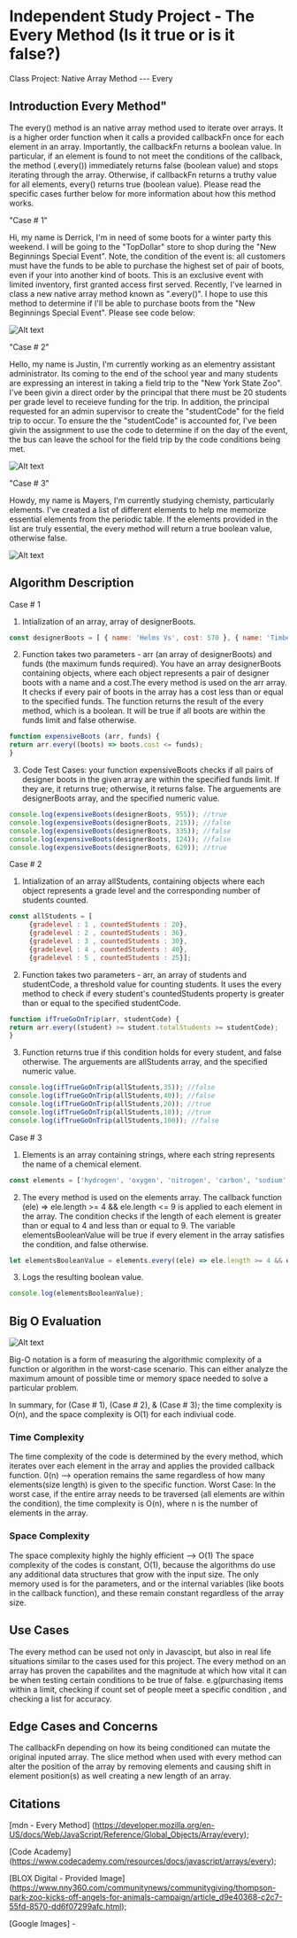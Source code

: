 # Independent Study Project - The Every Method (Is it true or is it false?)
Class Project: Native Array Method ---  Every 

## Introduction Every Method"

The every() method is an native array method used to iterate over arrays. It is a higher order function when it calls a provided callbackFn once for each element in an array. Importantly, the callbackFn returns a boolean value. In particular,  if an element is found to not meet the conditions of the callback, the  method (.every()) immediately returns false (boolean value) and stops iterating through the array. Otherwise, if callbackFn returns a truthy value for all elements, every() returns true (boolean value). Please read the specific cases further below for more information about how this method works. 



"Case # 1" 

Hi, my name is Derrick, I'm in need of some boots for a winter party this weekend. I will be going to the "TopDollar" store to shop during the "New Beginnings Special Event". Note, the condition of the event is: all customers must have the funds to be able to purchase the highest set of pair of boots, even if your into another kind of boots. This is an exclusive event with limited inventory, first granted access first served. 
Recently, I've learned in class a new native array method known as ".every()". I hope to use this method to determine if I'll  be able to purchase boots from the "New Beginnings Special Event". Please see code below:

![Alt text](./image-5.png)


"Case # 2"

Hello, my name is Justin, I'm currently working as an elementry assistant administrator. Its coming to the end of the school year and many students are expressing an interest in taking a field trip to the "New York State Zoo". I've been givin a direct order by the principal that there must be 20 students per grade level to receieve funding for the trip. In addition, the principal requested for an admin supervisor to create the "studentCode" for the field trip to occur. To ensure the the "studentCode" is accounted for, I've been givin the assignment to use the code to determine if on the day of the event, the bus can leave the school for the field trip by the code conditions being met.    

![Alt text](./image-7.png)

"Case # 3"

Howdy, my name is Mayers, I'm currently studying chemisty, particularly elements. I've created a list of different elements to help me memorize essential elements from the periodic table. If the elements provided in the list are truly essential, the every method will return a true boolean value, otherwise false.


 ![Alt text](./image-1.png)


## Algorithm Description
 
 Case # 1 

1.  Intialization of an array, array of designerBoots. 
```js
const designerBoots = [ { name: 'Helms Vs', cost: 570 }, { name: 'Timberlands Stompers', cost: 230 }, { name: 'Red Wings Mark Qs', cost: 345 }, { name: 'Grenson Dodgers', cost: 635 } ];
```
2.  Function takes two parameters - arr (an array of designerBoots) and funds (the maximum funds required). You have an array designerBoots containing objects, where each object represents a pair of designer boots with a name and a cost.The every method is used on the arr array. It checks if every pair of boots in the array has a cost less than or equal to the specified funds. The function returns the result of the every method, which is a boolean. It will be true if all boots are within the funds limit and false otherwise.
```js
function expensiveBoots (arr, funds) { 
return arr.every((boots) => boots.cost <= funds);  
}
```
3.  Code Test Cases: your function expensiveBoots checks if all pairs of designer boots in the given array are within the specified funds limit. If they are, it returns true; otherwise, it returns false. The arguements are designerBoots array, and the specified numeric value.  
```js
console.log(expensiveBoots(designerBoots, 955)); //true
console.log(expensiveBoots(designerBoots, 215)); //false 
console.log(expensiveBoots(designerBoots, 335)); //false
console.log(expensiveBoots(designerBoots, 124)); //false
console.log(expensiveBoots(designerBoots, 629)); //true 
```
Case # 2

1.  Intialization of an array allStudents, containing objects where each object represents a grade level and the corresponding number of students counted.
```js
const allStudents = [ 
     {gradelevel : 1 , countedStudents : 20}, 
     {gradelevel : 2 , countedStudents : 36}, 
     {gradelevel : 3 , countedStudents : 30},
     {gradelevel : 4 , countedStudents : 40},
     {gradelevel : 5 , countedStudents : 25}];
 ```
2.  Function takes two parameters - arr, an array of students and studentCode, a threshold value for counting students. It uses the every method to check if every student's countedStudents property is greater than or equal to the specified studentCode. 
```js
function ifTrueGoOnTrip(arr, studentCode) { 
return arr.every((student) >= student.totalStudents >= studentCode);  
}
```
 3.  Function returns true if this condition holds for every student, and false otherwise. The arguements are allStudents array, and the specified numeric value.  
```js
console.log(ifTrueGoOnTrip(allStudents,35)); //false 
console.log(ifTrueGoOnTrip(allStudents,40)); //false 
console.log(ifTrueGoOnTrip(allStudents,20)); //true 
console.log(ifTrueGoOnTrip(allStudents,10)); //true
console.log(ifTrueGoOnTrip(allStudents,100)); //false
```
Case # 3
1. Elements is an array containing strings, where each string represents the name of a chemical element.
```js
const elements = ['hydrogen', 'oxygen', 'nitrogen', 'carbon', 'sodium', 'calcium', 'potassium', 'chloride', 'iron'];
```
2. The every method is used on the elements array. The callback function (ele) => ele.length >= 4 && ele.length <= 9 is applied to each element in the array. The condition checks if the length of each element is greater than or equal to 4 and less than or equal to 9. The variable elementsBooleanValue will be true if every element in the array satisfies the condition, and false otherwise. 
```js
let elementsBooleanValue = elements.every((ele) => ele.length >= 4 && ele.length <= 9); 
```
3. Logs the resulting boolean value.
```js
console.log(elementsBooleanValue); 
```

## Big O Evaluation
![Alt text](./image.png) 
  

Big-O notation is a form of measuring the algorithmic complexity of a function or algorithm in the worst-case scenario. This can either analyze the maximum amount of possible time or memory space needed to solve a particular problem.

In summary, for (Case # 1), (Case # 2), & (Case # 3); the time complexity is O(n), and the space complexity is O(1) for each indiviual code.

### Time Complexity

The time complexity of the code is determined by the every method, which iterates over each element in the array and applies the provided callback function. 0(n) --> operation remains the same regardless of how many elements(size length) is given to the specific function. 
Worst Case: In the worst case, if the entire array needs to be traversed (all elements are within the condition), the time complexity is O(n), where n is the number of elements in the array. 

### Space Complexity

The space complexity highly the highly efficient --> O(1)
The space complexity of the codes is constant, O(1), because the algorithms do use any additional data structures that grow with the input size. The only memory used is for the parameters, and or the internal variables (like boots in the callback function), and these remain constant regardless of the array size.
 
## Use Cases
The every method can be used not only in Javascipt, but also in real life situations similar to the cases used for this project. The every method on an array has proven the capabilites and the magnitude at which how vital it can be when testing certain conditions to be true of false. e.g(purchasing items within a limit, checking if count set of people meet a specific condition , and checking a list for accuracy. 

## Edge Cases and Concerns
The callbackFn depending on how its being conditioned can mutate the original inputed array. The slice method when used with every method can alter the position of the array by removing elements and causing shift in element position(s) as well creating a new length of an array.    

## Citations

[mdn - Every Method] (https://developer.mozilla.org/en-US/docs/Web/JavaScript/Reference/Global_Objects/Array/every);

[Code Academy] (https://www.codecademy.com/resources/docs/javascript/arrays/every);

[BLOX Digital - Provided Image] (https://www.nny360.com/communitynews/communitygiving/thompson-park-zoo-kicks-off-angels-for-animals-campaign/article_d9e40368-c2c7-55fd-8570-dd6f07299afc.html);

[Google Images] - 
